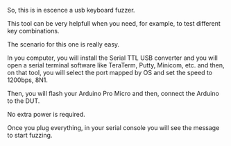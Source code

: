 So, this is in escence a usb keyboard fuzzer.

This tool can be very helpfull when you need, for example, to test different key combinations. 

The scenario for this one is really easy.

In you computer, you will install the Serial TTL USB converter and you will open a serial terminal software like TeraTerm, Putty, Minicom, etc. and then, on that tool, you will select the port mapped by OS and set the speed to 1200bps, 8N1.

Then, you will flash your Arduino Pro Micro and then, connect the Arduino to the DUT.

No extra power is required. 

Once you plug everything, in your serial console you will see the message to start fuzzing.
